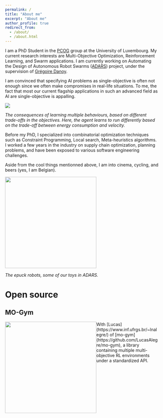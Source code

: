 ```yaml
---
permalink: /
title: "About me"
excerpt: "About me"
author_profile: true
redirect_from: 
  - /about/
  - /about.html
---
```


I am a PhD Student in the [PCOG](https://pcog.uni.lu/) group at the University of Luxembourg. My current research interests are Multi-Objective Optimization, Reinforcement Learning, and Swarm applications. I am currently working on Automating the Design of Autonomous Robot Swarms ([ADARS](https://adars.uni.lu/)) project, under the supervision of [Grégoire Danoy](https://danoy.gforge.uni.lu/).

I am convinced that specifying AI problems as single-objective is often not enough since we often make compromises in real-life situations. To me, the fact that most our current flagship applications in such an advanced field as AI are single-objective is appalling.


<img src="../images/mo_cheetah.gif">

<em>The consequences of learning multiple behaviours, based on different trade-offs in the objectives. Here, the agent learns to run differently based on the trade-off between energy consumption and velocity.</em>



Before my PhD, I specialized into combinatorial optimization techniques such as Constraint Programming, Local search, Meta-heuristics algorithms. I worked a few years in the industry on supply chain optimization, planning problems, and have been exposed to various software engineering challenges. 

Aside from the cool things mentionned above, I am into cinema, cycling, and beers (yes, I am Belgian).

<img src="../images/epuck.jpeg" width=300>

<em>The epuck robots, some of our toys in ADARS.</em>

Open source
===

MO-Gym
---
<img src="../images/mo-gym.gif" width=300 style="float:left">
With [Lucas](https://www.inf.ufrgs.br/~lnalegre/) of [mo-gym](https://github.com/LucasAlegre/mo-gym), a library containing multiple multi-objective RL environments under a standardized API.



